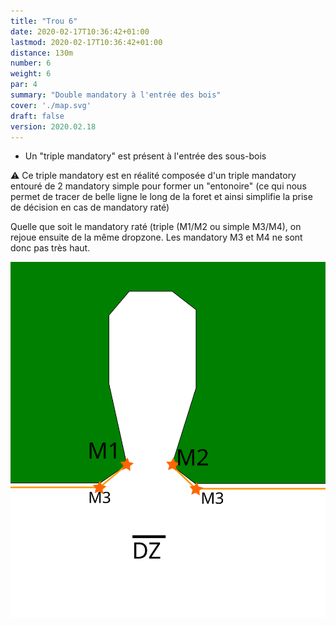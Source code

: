 ```yaml
---
title: "Trou 6"
date: 2020-02-17T10:36:42+01:00
lastmod: 2020-02-17T10:36:42+01:00
distance: 130m
number: 6
weight: 6
par: 4
summary: "Double mandatory à l'entrée des bois"
cover: './map.svg'
draft: false
version: 2020.02.18
---
```


 - Un "triple mandatory" est présent à l'entrée des sous-bois


⚠️ Ce triple mandatory est en réalité composée d'un triple mandatory entouré de 2 mandatory simple pour former un "entonoire" (ce qui nous permet de tracer de belle ligne le long de la foret et ainsi simplifie la prise de décision en cas de mandatory raté)

Quelle que soit le mandatory raté (triple (M1/M2 ou simple M3/M4), on rejoue ensuite de la même dropzone. Les mandatory M3 et M4 ne sont donc pas très haut.
    
![Détail mandatory](./manda.svg)